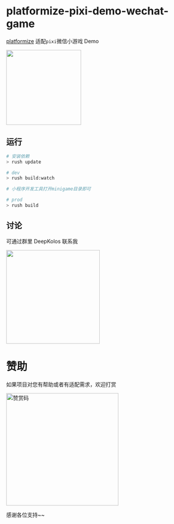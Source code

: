 # platformize-pixi-demo-wechat-game

[platformize](https://github.com/deepkolos/platformize) 适配`pixi`微信小游戏 Demo

<div>
  <img src="https://raw.githubusercontent.com/deepkolos/three-platformize-demo-wechat-game/main/demo.gif" width="200"alt="" />
</div>

## 运行

```sh
# 安装依赖
> rush update

# dev
> rush build:watch

# 小程序开发工具打开minigame目录即可

# prod
> rush build
```

## 讨论

可通过群里 DeepKolos 联系我

<img width="250" src="https://raw.githubusercontent.com/deepkolos/platformize/main/docs/qq-group.jpg" />

# 赞助

如果项目对您有帮助或者有适配需求，欢迎打赏

<img src="https://upload-images.jianshu.io/upload_images/252050-d3d6bfdb1bb06ddd.png?imageMogr2/auto-orient/strip%7CimageView2/2/w/1240" alt="赞赏码" width="300">

感谢各位支持~~
